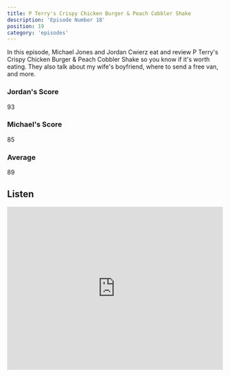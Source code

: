 ```yaml
---
title: P Terry's Crispy Chicken Burger & Peach Cobbler Shake
description: 'Episode Number 18'
position: 19
category: 'episodes'
---
```


In this episode, Michael Jones and Jordan Cwierz eat and review P Terry's Crispy Chicken Burger & Peach Cobbler Shake so you know if it's worth eating. They also talk about my wife's boyfriend, where to send a free van, and more.

### Jordan's Score

93

### Michael's Score

85

### Average

89

## Listen

<iframe src="https://open.spotify.com/embed-podcast/episode/060t8kQfy6jkdVtyNpwbKX" loading="lazy" style="border: 0; width: 100%; height: 380px;" allow="encrypted-media"></iframe>
